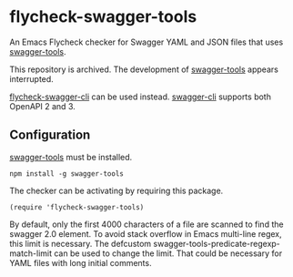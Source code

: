 # flycheck-swagger-tools

An Emacs Flycheck checker for Swagger YAML and JSON files that uses [swagger-tools](https://github.com/apigee-127/swagger-tools).

This repository is archived. The development of [swagger-tools](https://github.com/apigee-127/swagger-tools) appears interrupted.

[flycheck-swagger-cli](https://github.com/magoyette/flycheck-swagger-cli) can be used instead. [swagger-cli](https://github.com/APIDevTools/swagger-cli) supports both OpenAPI 2 and 3.

## Configuration

[swagger-tools](https://github.com/apigee-127/swagger-tools) must be installed.

```shell
npm install -g swagger-tools
```

The checker can be activating by requiring this package.

```emacs-lisp
(require 'flycheck-swagger-tools)
```

By default, only the first 4000 characters of a file are scanned to find the swagger 2.0 element. To avoid stack overflow in Emacs multi-line regex, this limit is necessary. The defcustom swagger-tools-predicate-regexp-match-limit can be used to change the limit. That could be necessary for YAML files with long initial comments.
